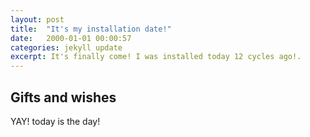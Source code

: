 ```yaml
---
layout: post
title:  "It's my installation date!"
date:   2000-01-01 00:00:57
categories: jekyll update
excerpt: It's finally come! I was installed today 12 cycles ago!.
---
```

## Gifts and wishes
YAY! today is the day!